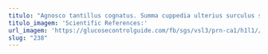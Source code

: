 ```yaml
---
titulo: "Agnosco tantillus cognatus. Summa cuppedia ulterius surculus sol solum. Canonicus volaticus sulum comedo."
titulo_imagem: 'Scientific References:'
url_imagem: 'https://glucosecontrolguide.com/fb/sgs/vsl3/prn-ca1/h1l1//images/refs.webp'
slug: "238"
---
```

